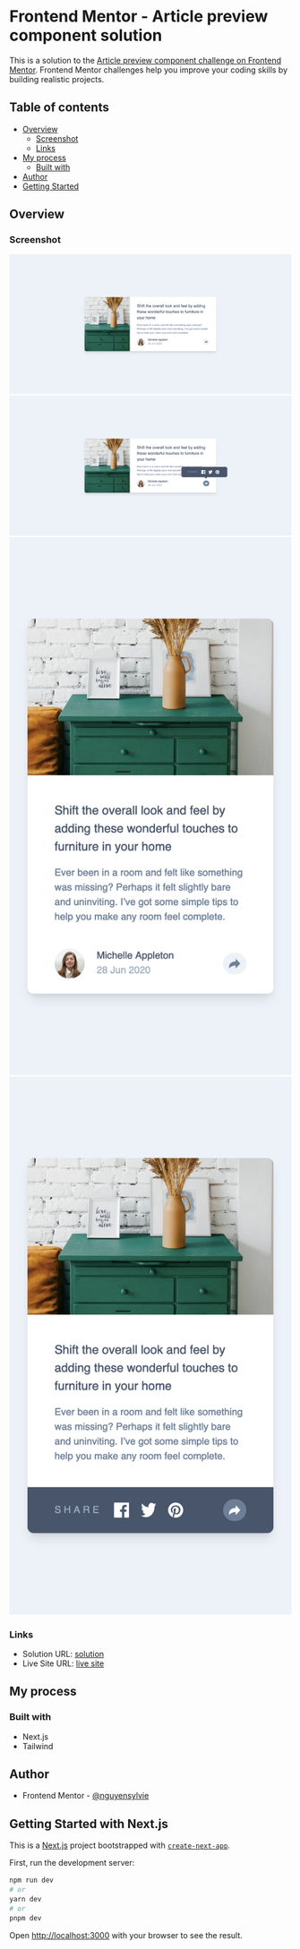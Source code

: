 # Frontend Mentor - Article preview component solution

This is a solution to the [Article preview component challenge on Frontend Mentor](https://www.frontendmentor.io/challenges/article-preview-component-dYBN_pYFT). Frontend Mentor challenges help you improve your coding skills by building realistic projects.

## Table of contents

- [Overview](#overview)
  - [Screenshot](#screenshot)
  - [Links](#links)
- [My process](#my-process)
  - [Built with](#built-with)
- [Author](#author)
- [Getting Started](#getting-started-with-next.js)

## Overview

### Screenshot

![](./screenshots/screenshot_desktop.png)
![](./screenshots/screenshot_desktop_active_state.png)
![](./screenshots/screenshot_mobile.png)
![](./screenshots/screenshot_mobile_active_state.png)

### Links

- Solution URL: [solution](https://github.com/nguyensylvie/article-preview)
- Live Site URL: [live site](https://nguyensylvie.github.io/article-preview)

## My process

### Built with

- Next.js
- Tailwind

## Author

- Frontend Mentor - [@nguyensylvie](https://www.frontendmentor.io/profile/nguyensylvie)

## Getting Started with Next.js

This is a [Next.js](https://nextjs.org/) project bootstrapped with [`create-next-app`](https://github.com/vercel/next.js/tree/canary/packages/create-next-app).

First, run the development server:

```bash
npm run dev
# or
yarn dev
# or
pnpm dev
```

Open [http://localhost:3000](http://localhost:3000) with your browser to see the result.

